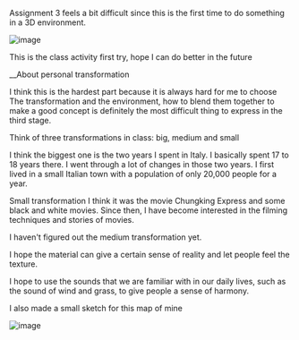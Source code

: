 Assignment 3 feels a bit difficult since this is the first time to do something in a 3D environment.

![image](https://github.com/user-attachments/assets/a491469f-b087-4f89-9d81-abea81bef1dd)

This is the class activity first try, hope I can do better in the future

__About personal transformation

I think this is the hardest part because it is always hard for me to choose The transformation and the environment, how to blend them together to make a good concept is definitely the most difficult thing to express in the third stage.

Think of three transformations in class: big, medium and small

I think the biggest one is the two years I spent in Italy. I basically spent 17 to 18 years there. I went through a lot of changes in those two years. I first lived in a small Italian town with a population of only 20,000 people for a year.

Small transformation I think it was the movie Chungking Express and some black and white movies. Since then, I have become interested in the filming techniques and stories of movies.

I haven't figured out the medium transformation yet.

I hope the material can give a certain sense of reality and let people feel the texture.

I hope to use the sounds that we are familiar with in our daily lives, such as the sound of wind and grass, to give people a sense of harmony.

I also made a small sketch for this map of mine

![image](https://github.com/user-attachments/assets/cc92819f-a933-402f-9a82-eb0eae1aac9d)